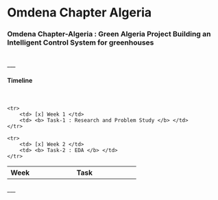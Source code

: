# Omdena Chapter Algeria

### Omdena Chapter-Algeria : Green Algeria Project Building an Intelligent Control System for greenhouses
<br>
___
<h4> Timeline </h4>
<br>
<table style="width:90%">
    <tr>
        <th style="width:20%"> Week </th>
        <th style="width:80%"> Task </th>
    </tr>

    <tr>
        <td> [x] Week 1 </td>
        <td> <b> Task-1 : Research and Problem Study </b> </td>
    </tr>

    <tr>
        <td> [x] Week 2 </td>
        <td> <b> Task-2 : EDA </b> </td>
    </tr>
</table>
___